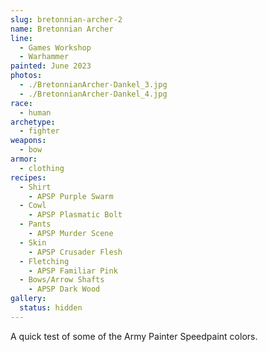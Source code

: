 ```yaml
---
slug: bretonnian-archer-2
name: Bretonnian Archer
line:
  - Games Workshop
  - Warhammer
painted: June 2023
photos:
  - ./BretonnianArcher-Dankel_3.jpg
  - ./BretonnianArcher-Dankel_4.jpg
race:
  - human
archetype:
  - fighter
weapons:
  - bow
armor:
  - clothing
recipes:
  - Shirt
    - APSP Purple Swarm
  - Cowl
    - APSP Plasmatic Bolt
  - Pants
    - APSP Murder Scene
  - Skin
    - APSP Crusader Flesh
  - Fletching
    - APSP Familiar Pink
  - Bows/Arrow Shafts
    - APSP Dark Wood
gallery:
  status: hidden
---
```


A quick test of some of the Army Painter Speedpaint colors.
